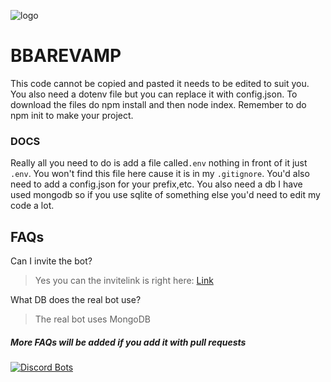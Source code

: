 ![logo](https://cdn.discordapp.com/avatars/862143828920369172/3c69502e3caa7a667b0cbb71eba9733e.webp?size=1024)
# BBAREVAMP
This code cannot be copied and pasted it needs to be edited to suit you. You also need a dotenv file but you can replace it with config.json. To download the files do npm install and then node index. Remember to do npm init to make your project.
### DOCS
Really all you need to do is add a file called`.env` nothing in front of it just `.env`. You won't find this file here cause it is in my `.gitignore`. You'd also need to add a config.json for your prefix,etc. You also need a db I have used mongodb so if you use sqlite of something else you'd need to edit my code a lot.
## FAQs
Can I invite the bot?
> Yes you can the invitelink is right here: [Link](https://top.gg/bot/862143828920369172/invite/)



What DB does the real bot use?
> The real bot uses MongoDB
##### More FAQs will be added if you add it with pull requests



[![Discord Bots](https://top.gg/api/widget/862143828920369172.svg)](https://top.gg/bot/862143828920369172)

